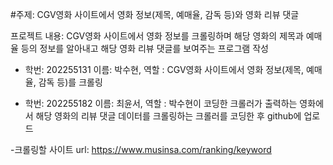 #주제: CGV영화 사이트에서 영화 정보(제목, 예매율, 감독 등)와 영화 리뷰 댓글 

프로젝트 내용: CGV영화 사이트에서 영화 정보를 크롤링하며 해당 영화의 제목과 예매율 등의 정보를 알아내고 해당 영화 리뷰 댓글를 보여주는 프로그램 작성

- 학번: 202255131 이름: 박수현, 역할 : CGV영화 사이트에서 영화 정보(제목, 예매율, 감독 등)를 크롤링

- 학번: 202255182 이름: 최윤서, 역할 : 박수현이 코딩한 크롤러가 출력하는 영화에서 해당 영화의 리뷰 댓글 데이터를 크롤링하는 크롤러를 코딩한 후 github에 업로드

-크롤링할 사이트 url: https://www.musinsa.com/ranking/keyword
